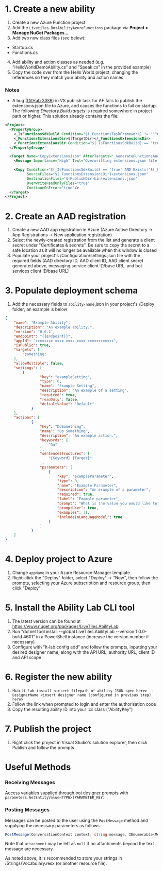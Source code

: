 # 1. Create a new ability 
1. Create a new Azure Function project
2. Add the `Livetiles.BotAbilityAzureFunctions` package via **Project > Manage NuGet Packages...**
3. Add two new class files (see below):
  - Startup.cs
  - Functions.cs
4. Add ability and action classes as needed (e.g. "HelloWorldDemoAbility.cs" and "Speak.cs" in the provided example)
5. Copy the code over from the Hello World project, changing the references so they match your ability and action names

### Notes
- A bug ([GitHub 3386](https://github.com/Azure/azure-functions-host/issues/3386)) in VS publish task for AF fails to publish the extensions.json file to Azure, and causes the functions to fail on startup. The following _Directory.Build.targets_ is required somewhere in project path or higher. This solution already contains the file:

```xml
<Project>
  <PropertyGroup>
    <_IsFunctionsSdkBuild Condition="$(_FunctionsTaskFramework) != ''">true</_IsFunctionsSdkBuild>
    <_FunctionsExtensionsDir>$(TargetDir)</_FunctionsExtensionsDir>
    <_FunctionsExtensionsDir Condition="$(_IsFunctionsSdkBuild) == 'true'">$(_FunctionsExtensionsDir)bin</_FunctionsExtensionsDir>
  </PropertyGroup>

  <Target Name="CopyExtensionsJson" AfterTargets="_GenerateFunctionsAndCopyContentFiles">
    <Message Importance="High" Text="Overwritting extensions.json file with one from build." />

    <Copy Condition="$(_IsFunctionsSdkBuild) == 'true' AND Exists('$(_FunctionsExtensionsDir)\extensions.json')"
          SourceFiles="$(_FunctionsExtensionsDir)\extensions.json"
          DestinationFiles="$(PublishDir)bin\extensions.json"
          OverwriteReadOnlyFiles="true"
          ContinueOnError="true"/>
  </Target>
</Project>
```

# 2. Create an AAD registration
1. Create a new AAD app registration in Azure (Azure Active Directory -> App Registrations -> New application registration)
2. Select the newly-created registration from the list and generate a client secret under "Certificates & secrets". Be sure to copy the secret to a safe location as it will no longer be available when this window is closed
3. Populate your project's /Configuration/settings.json file with the required fields (AAD directory ID, AAD client ID, AAD client secret generated above, messaging service client ID/base URL, and bot services client ID/base URL)

# 3. Populate deployment schema
1. Add the necessary fields to `ability-name`.json in your project's /Deploy folder; an example is below
```json
{
	"name": "Example Ability",
	"description": "An example ability.",
	"version": "0.0.1",
	"endpoint": "{{endpoint}}",
	"appId": "xxxxxxxx-xxxx-xxxx-xxxx-xxxxxxxxxxxx",
	"isPublic": true,
	"targets": [
		"something"
	],
	"allowMultiple": false,
  	"settings": [
		{
        		"key": "exampleSetting",
        		"type": 0,
        		"name": "Example Setting",
        		"description": "An example of a setting",
        		"required": true,
        		"readOnly": false,
        		"defaultValue": "Default"
      		}
	],
	"actions": [
    		{
      			"key": "DoSomething",
      			"name": "Do Something",
      			"description": "An example action.",
      			"keywords": [
        			"Do"
      			],
      			"sentenceStructures": [
        			"{Keyword} {Target}"
      			],
      			"parameters": [
        			{
          				"key": "exampleParameter",
          				"type": 0,
          				"name": "Example Parameter",
          				"description": "An example of a parameter",
          				"required": true,
          				"label": "Example parameter",
          				"prompt": "What is the value you would like to enter?",
          				"promptUser": true,
          				"examples": [],
          				"includeInLanguageModel": true
        			}
      			]
    		}
  	]
} 
```

# 4. Deploy project to Azure
1. Change `appName` in your Azure Resource Manager template
2. Right-click the "Deploy" folder, select "Deploy" -> "New", then follow the prompts, selecting your Azure subscription and resource group, then click "Deploy"

# 5. Install the Ability Lab CLI tool
1. The latest version can be found at https://www.nuget.org/packages/LiveTiles.AbilityLab
2. Run "dotnet tool install --global LiveTiles.AbilityLab --version 1.0.0-build.4601" in a PowerShell instance (increase the version number if necessary)
3. Configure with "lt-lab config add" and follow the prompts, inputting your desired designer name, along with the API URL, authority URL, client ID and API scope

# 6. Register the new ability
1. Run `lt-lab install <insert filepath of ability JSON spec here> --DesignerName <insert designer name (configured in previous step) here>`
2. Follow the link when prompted to login and enter the authorisation code
3. Copy the resulting ability ID into your <ability name>.cs class ("AbilityKey")

# 7. Publish the project
1. Right click the project in Visual Studio's solution explorer, then click Publish and follow the prompts

# Useful Methods

### Receiving Messages
Access variables supplied through bot designer prompts with `parameters.GetEntityValue<TYPE>(PARAMETER_KEY)`

### Posting Messages
Messages can be posted to the user using the `PostMessage` method and supplying the necessary parameters as follows:

```cs
PostMessage(ConversationContext context, string message, IEnumerable<MessageAttachment> attachment, CancellationToken token);
```

Note that `attachment` may be left as `null` if no attachments beyond the text message are necessary.

As noted above, it is recommended to store your strings in /Strings/Vocabulary.resx (or another resource file).
